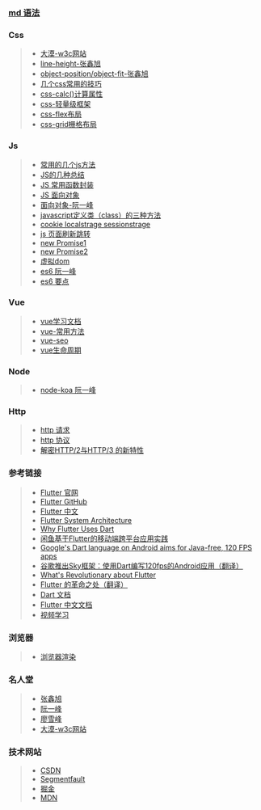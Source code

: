 ### [md 语法](https://www.jianshu.com/p/335db5716248)

<!--CSS的学习内容收集-->
### Css
>- [大漠-w3c网站](https://www.w3cplus.com/CSS3)
>- [line-height-张鑫旭](http://www.zhangxinxu.com/wordpress/2009/11/css%E8%A1%8C%E9%AB%98line-height%E7%9A%84%E4%B8%80%E4%BA%9B%E6%B7%B1%E5%85%A5%E7%90%86%E8%A7%A3%E5%8F%8A%E5%BA%94%E7%94%A8/)
>- [object-position/object-fit-张鑫旭](http://www.zhangxinxu.com/wordpress/2015/03/css3-object-position-object-fit/)
>- [几个css常用的技巧](http://blog.csdn.net/vM199zkg3Y7150u5/article/details/78957550)
>- [css-calc()计算属性](https://www.w3cplus.com/css3/how-to-use-css3-calc-function.html)
>- [css-轻量级框架](http://www.cnblogs.com/nzbin/)
>- [css-flex布局](http://www.ruanyifeng.com/blog/2015/07/flex-grammar.html?^%$)
>- [css-grid栅格布局](http://www.ruanyifeng.com/blog/2019/03/grid-layout-tutorial.html)



<!--JS的学习内容收集-->
### Js
>- [常用的几个js方法](http://blog.csdn.net/UFv59to8/article/details/78302787)
>- [JS的几种总结](https://segmentfault.com/a/1190000013202220?utm_source=channel-hottest)
>- [JS 常用函数封装](https://segmentfault.com/a/1190000013041329?utm_source=channel-hottest)
>- [JS 面向对象](https://segmentfault.com/a/1190000013186214?utm_source=channel-hottest)
>- [面向对象-阮一峰](http://www.ruanyifeng.com/blog/2010/05/object-oriented_javascript_encapsulation.html)
>- [javascript定义类（class）的三种方法](http://www.ruanyifeng.com/blog/2012/07/three_ways_to_define_a_javascript_class.html)
>- [cookie localstrage sessionstrage](https://www.cnblogs.com/zr123/p/8086525.html)
>- [js 页面刷新跳转](http://www.jb51.net/article/44764.htm)
>- [new Promise1](https://www.liaoxuefeng.com/wiki/001434446689867b27157e896e74d51a89c25cc8b43bdb3000/0014345008539155e93fc16046d4bb7854943814c4f9dc2000)
>- [new Promise2](https://www.jianshu.com/p/c98eb98bd00c)
>- [虚拟dom](https://www.zhihu.com/question/29504639)
>- [es6 阮一峰](http://es6.ruanyifeng.com/#docs/module#%E6%A8%A1%E5%9D%97%E7%9A%84%E7%BB%A7%E6%89%BF)
>- [es6 要点](https://mp.weixin.qq.com/s/WxZYN9W-cSG2sd0wo-rAPw)



<!--Vue的学习内容-->
### Vue
>- [vue学习文档](https://zhuanlan.zhihu.com/p/33642051)
>- [vue-常用方法](http://blog.csdn.net/Lucky_LXG/article/details/66973095)
>- [vue-seo](https://jeneser.github.io/blog/2017/08/07/vue-seo-demo/)
>- [vue生命周期](http://www.zhimengzhe.com/Javascriptjiaocheng/236707.html)


<!--NODE的学习内容收集-->
### Node
>- [node-koa 阮一峰](http://www.ruanyifeng.com/blog/2017/08/koa.html)

<!-- Http 请求-->
### Http
>- [http 请求](https://blog.csdn.net/u014600626/article/details/78720763)
>- [http 协议](https://mp.weixin.qq.com/s/27zpNIGhVbx-on9FDs_6dw?)
>- [解密HTTP/2与HTTP/3 的新特性](https://juejin.im/post/5d9abde7e51d4578110dc77f)

### 参考链接

>- [Flutter 官网](https://flutter.io/)
>- [Flutter GitHub](https://github.com/flutter)
>- [Flutter 中文](https://flutterchina.club/) 
>- [Flutter System Architecture](https://docs.google.com/presentation/d/1cw7A4HbvM_Abv320rVgPVGiUP2msVs7tfGbkgdrTy0I/edit#slide=id.p)
>- [Why Flutter Uses Dart](https://hackernoon.com/why-flutter-uses-dart-dd635a054ebf)
>- [闲鱼基于Flutter的移动端跨平台应用实践](https://mp.weixin.qq.com/s/RiWzt4WTrCVX__AO6mNkVQ)
>- [Google's Dart language on Android aims for Java-free, 120 FPS apps](https://arstechnica.com/gadgets/2015/05/googles-dart-language-on-android-aims-for-java-free-120-fps-apps/)
>- [谷歌推出Sky框架：使用Dart编写120fps的Android应用（翻译）](http://www.infoq.com/cn/news/2015/05/google-web-dart)
>- [What's Revolutionary about Flutter](https://hackernoon.com/whats-revolutionary-about-flutter-946915b09514)
>- [Flutter 的革命之处（翻译）](https://juejin.im/post/5a38e3f651882527a13d9eb2)
>- [Dart 文档](https://www.dartcn.com/guides/language/language-tour)
>- [Flutter 中文文档](https://flutter.cn/docs/development/ui/layout)
>- [视频学习](https://space.bilibili.com/474380680)

### 浏览器
>- [浏览器渲染](https://juejin.im/post/5ce120fbe51d4510a50334fa)


### 名人堂
>- [张鑫旭](http://www.zhangxinxu.com/)
>- [阮一峰](http://www.ruanyifeng.com/blog/)
>- [廖雪峰](https://www.liaoxuefeng.com/)
>- [大漠-w3c网站](https://www.w3cplus.com/CSS3)


### 技术网站
>- [CSDN](http://so.csdn.net/so/)
>- [Segmentfault](https://segmentfault.com/)
>- [掘金](https://juejin.im/)
>- [MDN](https://developer.mozilla.org)
